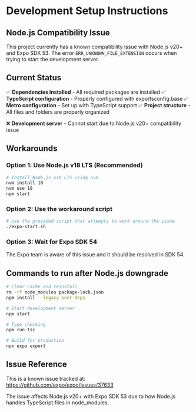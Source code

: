 # Development Setup Instructions

## Node.js Compatibility Issue

This project currently has a known compatibility issue with Node.js v20+ and Expo SDK 53. The error `ERR_UNKNOWN_FILE_EXTENSION` occurs when trying to start the development server.

## Current Status

✅ **Dependencies installed** - All required packages are installed
✅ **TypeScript configuration** - Properly configured with expo/tsconfig.base
✅ **Metro configuration** - Set up with TypeScript support
✅ **Project structure** - All files and folders are properly organized

❌ **Development server** - Cannot start due to Node.js v20+ compatibility issue

## Workarounds

### Option 1: Use Node.js v18 LTS (Recommended)
```bash
# Install Node.js v18 LTS using nvm
nvm install 18
nvm use 18
npm start
```

### Option 2: Use the workaround script
```bash
# Use the provided script that attempts to work around the issue
./expo-start.sh
```

### Option 3: Wait for Expo SDK 54
The Expo team is aware of this issue and it should be resolved in SDK 54.

## Commands to run after Node.js downgrade

```bash
# Clear cache and reinstall
rm -rf node_modules package-lock.json
npm install --legacy-peer-deps

# Start development server
npm start

# Type checking
npm run tsc

# Build for production
npx expo export
```

## Issue Reference

This is a known issue tracked at: https://github.com/expo/expo/issues/37633

The issue affects Node.js v20+ with Expo SDK 53 due to how Node.js handles TypeScript files in node_modules.